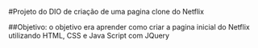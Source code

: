 #Projeto do DIO de criação de uma pagina clone do Netflix

##Objetivo:
o objetivo era aprender como criar a pagina inicial do Netflix utilizando HTML, CSS e Java Script com JQuery
